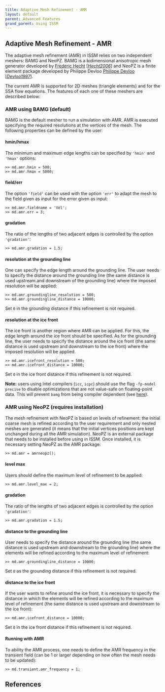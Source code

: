 ```yaml
---
title: Adaptive Mesh Refinement - AMR
layout: default
parent: Advanced Features
grand_parent: Using ISSM
---
```


## Adaptive Mesh Refinement - AMR
The adaptive mesh refinement (AMR) in ISSM relies on two independent meshers: BAMG and NeoPZ. BAMG is a bidimensional anisotropic mesh generator developed by <a href="http://www.ann.jussieu.fr/~hecht/" target="_blank">Frederic Hecht</a> [<a href="#references">*Hecht2006*</a>] and NeoPZ is a finite element package developed by Philippe Devloo <a href="https://github.com/labmec/neopz" target="_blank">Philippe Devloo</a> [<a href="#references">*Devloo1997*</a>].

The current AMR is supported for 2D meshes (triangle elements) and for the SSA flow equations. The
features of each one of these meshers are described below:

### AMR using BAMG (default)
BAMG is the default mesher to run a simulation with AMR. AMR is executed specifying the required resolutions at the vertices of the mesh. The following properties can be defined by the user:

#### hmin/hmax
The minimum and maximum edge lengths can be specified by `'hmin'` and `'hmax'` options:
````
>> md.amr.hmin = 500;
>> md.amr.hmax = 5000;
````

#### field/err
The option `'field'` can be used with the option `'err'` to adapt the mesh to the field given as input for the error given as input:
````
>> md.amr.fieldname = 'Vel';
>> md.amr.err = 3;
````

#### gradation
The ratio of the lengths of two adjacent edges is controlled by the option `'gradation'`:
````
>> md.amr.gradation = 1.5;
````

#### resolution at the grounding line
One can specify the edge length around the grounding line. The user needs to specify the distance around the grounding line (the same distance is used upstream and downstream of the grounding line) where the imposed resolution will be applied:
````
>> md.amr.groundingline_resolution = 500;
>> md.amr.groundingline_distance = 10000;
````
Set `0` in the grounding distance if this refinement is not required.

#### resolution at the ice front
The ice front is another region where AMR can be applied. For this, the edge length around the ice front should be specified. As for the grounding line, the user needs to specify the distance around the ice front (the same distance is used upstream and downstream to the ice front) where the imposed resolution will be applied.
````
>> md.amr.icefront_resolution = 500;
>> md.amr.icefront_distance = 10000;
````
Set `0` in the ice front distance if this refinement is not required.

**Note:** users using Intel compilers (`icc`, `icpc`) should use the flag `-fp-model precise` to disable optimizations that are not value-safe on floating-point data. This will prevent `bamg` from being compiler dependent (see <a href="https://software.intel.com/en-us/node/522979" target="_blank">here</a>).
### AMR using NeoPZ (requires installation)
The mesh refinement with NeoPZ is based on levels of refinement: the initial coarse mesh is refined according to the user requirement and only nested meshes are generated (it means that the initial vertices positions are kept unchanged during all the AMR simulation). NeoPZ is an external package that needs to be installed before using in ISSM. Once installed, it is necessary setting NeoPZ as the AMR package:
````
>> md.amr = amrneopz();
````

#### level max
Users should define the maximum level of refinement to be applied:
````
>> md.amr.level_max = 2;
````

#### gradation
The ratio of the lengths of two adjacent edges is controlled by the option `'gradation'`:
````
>> md.amr.gradation = 1.5;
````

#### distance to the grounding line
User needs to specify the distance around the grounding line (the same distance is used upstream and downstream to the grounding line) where the elements will be refined according to the maximum level of refinement:
````
>> md.amr.groundingline_distance = 10000;
````
Set `0` as the grounding distance if this refinement is not required.

#### distance to the ice front
If the user wants to refine around the ice front, it is necessary to specify the distance in which the elements will be refined according to the maximum level of refinement (the same distance is used upstream and downstream to the ice front):
````
>> md.amr.icefront_distance = 10000;
````
Set `0` in the ice front distance if this refinement is not required.
#### Running with AMR
To ability the AMR process, one needs to define the AMR frequency in the transient field (can be 1 or larger depending on how often the mesh needs to be updated):
````
>> md.transient.amr_frequency = 1;
````


## References
